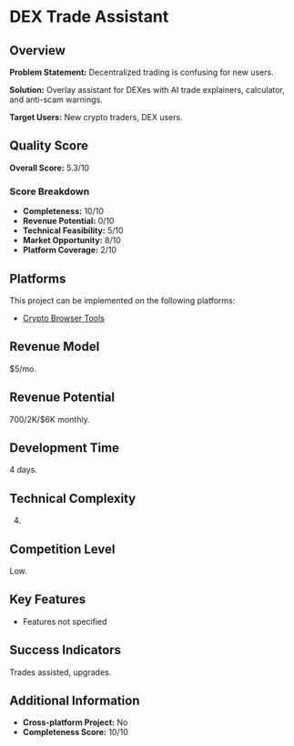 # DEX Trade Assistant

## Overview
**Problem Statement:** Decentralized trading is confusing for new users.

**Solution:** Overlay assistant for DEXes with AI trade explainers, calculator, and anti-scam warnings.

**Target Users:** New crypto traders, DEX users.

## Quality Score
**Overall Score:** 5.3/10

### Score Breakdown
- **Completeness:** 10/10
- **Revenue Potential:** 0/10
- **Technical Feasibility:** 5/10
- **Market Opportunity:** 8/10
- **Platform Coverage:** 2/10

## Platforms
This project can be implemented on the following platforms:
- [Crypto Browser Tools](./platforms/crypto-browser-tools/)

## Revenue Model
$5/mo.

## Revenue Potential
$700/$2K/$6K monthly.

## Development Time
4 days.

## Technical Complexity
4.

## Competition Level
Low.

## Key Features
- Features not specified

## Success Indicators
Trades assisted, upgrades.

## Additional Information
- **Cross-platform Project:** No
- **Completeness Score:** 10/10
